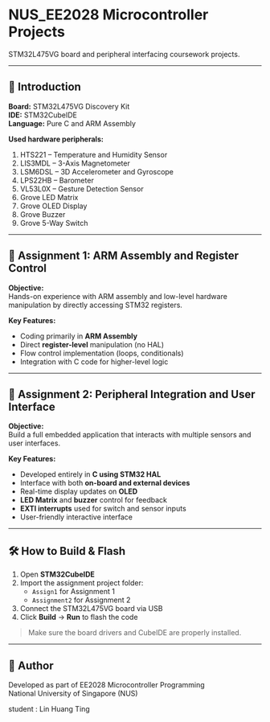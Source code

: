 # NUS_EE2028 Microcontroller Projects

STM32L475VG board and peripheral interfacing coursework projects.

---

## 📌 Introduction

**Board:** STM32L475VG Discovery Kit  
**IDE:** STM32CubeIDE  
**Language:** Pure C and ARM Assembly

**Used hardware peripherals:**

1. HTS221 – Temperature and Humidity Sensor  
2. LIS3MDL – 3-Axis Magnetometer  
3. LSM6DSL – 3D Accelerometer and Gyroscope  
4. LPS22HB – Barometer  
5. VL53L0X – Gesture Detection Sensor  
6. Grove LED Matrix  
7. Grove OLED Display  
8. Grove Buzzer  
9. Grove 5-Way Switch  

---

## 🧪 Assignment 1: ARM Assembly and Register Control

**Objective:**  
Hands-on experience with ARM assembly and low-level hardware manipulation by directly accessing STM32 registers.

**Key Features:**

- Coding primarily in **ARM Assembly**
- Direct **register-level** manipulation (no HAL)
- Flow control implementation (loops, conditionals)
- Integration with C code for higher-level logic

---

## 🧩 Assignment 2: Peripheral Integration and User Interface

**Objective:**  
Build a full embedded application that interacts with multiple sensors and user interfaces.

**Key Features:**

- Developed entirely in **C using STM32 HAL**
- Interface with both **on-board and external devices**
- Real-time display updates on **OLED**
- **LED Matrix** and **buzzer** control for feedback
- **EXTI interrupts** used for switch and sensor inputs
- User-friendly interactive interface

---

## 🛠️ How to Build & Flash

1. Open **STM32CubeIDE**
2. Import the assignment project folder:
   - `Assign1` for Assignment 1
   - `Assignment2` for Assignment 2
3. Connect the STM32L475VG board via USB
4. Click **Build** → **Run** to flash the code

> Make sure the board drivers and CubeIDE are properly installed.

---

## 👤 Author

Developed as part of EE2028 Microcontroller Programming  
National University of Singapore (NUS)

student : Lin Huang Ting 

